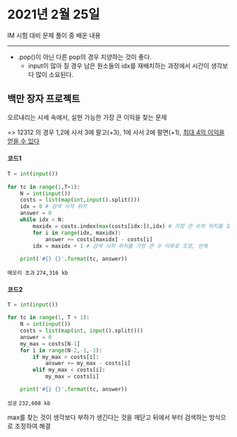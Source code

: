 # 2021년 2월 25일

IM 시험 대비 문제 풀이 중 배운 내용

---

- .pop()이 아닌 다른 pop의 경우 지양하는 것이 좋다.
  - input이 많아 질 경우 남은 원소들의 idx를 재배치하는 과정에서 시간이 생각보다 많이 소요된다.



## 백만 장자 프로젝트

오르내리는 시세 속에서, 실현 가능한 가장 큰 이익을 찾는 문제

=> 12312 의 경우 1,2에 사서 3에 팔고(+3), 1에 사서 2에 팔면(+1), <u>최대 4의 이익을 얻을 수 있다</u>



#### 코드1

```python
T = int(input())
 
for tc in range(1,T+1):
    N = int(input())
    costs = list(map(int,input().split()))
    idx = 0 # 검색 시작 위치
    answer = 0
    while idx < N:
        maxidx = costs.index(max(costs[idx:]),idx) # 가장 큰 수의 위치를 찾고 그 전까지를 차이를 더해 이익을 계산
        for i in range(idx, maxidx):
            answer += costs[maxidx] - costs[i]
        idx = maxidx + 1 # 검색 시작 위치를 가장 큰 수 이후로 조정, 반복
     
    print('#{} {}'.format(tc, answer))
```

`메모리 초과` `274,316 kb`



#### 코드2

```python
T = int(input())

for tc in range(1, T + 1):
    N = int(input())
    costs = list(map(int, input().split()))
    answer = 0
    my_max = costs[N-1]
    for i in range(N-2,-1,-1):
        if my_max > costs[i]:
            answer += my_max - costs[i]
        elif my_max < costs[i]:
            my_max = costs[i]

    print('#{} {}'.format(tc, answer))
```

`성공` `232,608 kb`

max를 찾는 것이 생각보다 부하가 생긴다는 것을 깨닫고 뒤에서 부터 검색하는 방식으로 조정하여 해결

